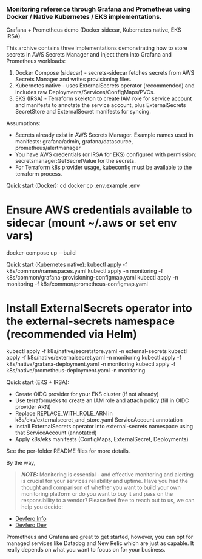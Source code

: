 
### Monitoring reference through Grafana and Prometheus using Docker / Native Kubernetes / EKS implementations.

Grafana + Prometheus demo (Docker sidecar, Kubernetes native, EKS IRSA).

This archive contains three implementations demonstrating how to store secrets in AWS Secrets Manager
and inject them into Grafana and Prometheus workloads:

1) Docker Compose (sidecar) - secrets-sidecar fetches secrets from AWS Secrets Manager and writes provisioning files.
2) Kubernetes native - uses ExternalSecrets operator (recommended) and includes raw Deployments/Services/ConfigMaps/PVCs.
3) EKS (IRSA) - Terraform skeleton to create IAM role for service account and manifests to annotate the service account, plus ExternalSecrets SecretStore and ExternalSecret manifests for syncing.

Assumptions:
- Secrets already exist in AWS Secrets Manager. Example names used in manifests: grafana/admin, grafana/datasource, prometheus/alertmanager
- You have AWS credentials (or IRSA for EKS) configured with permission: secretsmanager:GetSecretValue for the secrets.
- For Terraform k8s provider usage, kubeconfig must be available to the terraform process.

Quick start (Docker):
  cd docker
  cp .env.example .env
  # Ensure AWS credentials available to sidecar (mount ~/.aws or set env vars)
  docker-compose up --build

Quick start (Kubernetes native):
  kubectl apply -f k8s/common/namespaces.yaml
  kubectl apply -n monitoring -f k8s/common/grafana-provisioning-configmap.yaml
  kubectl apply -n monitoring -f k8s/common/prometheus-configmap.yaml
  # Install ExternalSecrets operator into the external-secrets namespace (recommended via Helm)
  kubectl apply -f k8s/native/secretstore.yaml -n external-secrets
  kubectl apply -f k8s/native/externalsecret.yaml -n monitoring
  kubectl apply -f k8s/native/grafana-deployment.yaml -n monitoring
  kubectl apply -f k8s/native/prometheus-deployment.yaml -n monitoring

Quick start (EKS + IRSA):
  - Create OIDC provider for your EKS cluster (if not already)
  - Use terraform/eks to create an IAM role and attach policy (fill in OIDC provider ARN)
  - Replace REPLACE_WITH_ROLE_ARN in k8s/eks/externalsecret_and_store.yaml ServiceAccount annotation
  - Install ExternalSecrets operator into external-secrets namespace using that ServiceAccount (annotated)
  - Apply k8s/eks manifests (ConfigMaps, ExternalSecret, Deployments)

See the per-folder README files for more details.


By the way,
> **_NOTE:_** Monitoring is essential - and effective monitoring and alerting is crucial for your services reliability and uptime. Have you had the thought and comparison of whether you want to build your own monitoring platform or do you want to buy it and pass on the responsibility to a vendor? Please feel free to reach out to us, we can help you decide: 

- [Devfero Info](mailto:info@devfero.cm?subject=Reaching%20out%20to%20Devfero)  
- [Devfero Dev](mailto:dev@devfero.com?subject=Reaching%20out%20to%20Devfero)

Prometheus and Grafana are great to get started, however, you can opt for managed services like Datadog and New Relic which are just as capable. It really depends on what you want to focus on for your business.